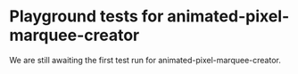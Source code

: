 # Playground tests for animated-pixel-marquee-creator
We are still awaiting the first test run for animated-pixel-marquee-creator.
